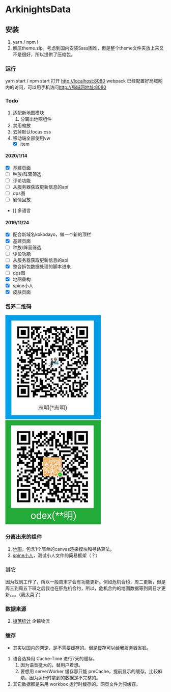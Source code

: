 # ArkinightsData

## 安装

1. yarn / npm i
2. 解压theme.zip。考虑到国内安装Sass困难，但是整个theme文件夹放上来又不是很好，所以提供了压缩包。

### 运行

yarn start / npm start
打开 <http://localhost:8080>
webpack 已经配置好局域网内的访问，可以用手机访问<http://局域网地址:8080>

### Todo

1. 适配新地图模块
   1. 分离出地图组件
2. 禁用缩放
3. 去掉默认focus css
4. 移动端全部使用vw
   -[x] item

#### 2020/1/14
- [x] 基建页面
- [ ] 种族/阵营筛选
- [ ] 评论功能
- [ ] 从服务器获取更新信息的api
- [ ] dps图
- [ ] 剧情回放
- [] 多语言


#### 2019/11/24
- [x] 配合新域名kokodayo，做一个新的顶栏
- [x] 基建页面
- [ ] 种族/阵营筛选
- [ ] 评论功能
- [ ] 从服务器获取更新信息的api
- [x] 整合拆包数据处理的脚本进来
- [ ] dps图
- [x] 地图重构
- [x] spine小人
- [x] 皮肤页面

### 包养二维码

   <img src="./assets/zfb.reszie.png" width = "300" alt="图片名称" />
   <img src="./assets/wx.reszie.png" width = "300" alt="图片名称" />

### 分离出来的组件
   1. [地图](https://github.com/odex21/SomeMapTest)，包含1个简单的canvas渲染模块和寻路算法。
   2. [spine小人](https://github.com/odex21/ArkSpineTest)，测试小人文件的简易框架（？）

### 其它

 因为找到工作了，所以一般周末才会有功能更新。例如危机合约，周二更新，但是周三到周五下班之后我也在肝危机合约，所以，危机合约的地图数据等到周日才更新。。。（我太菜了）


### 数据来源

<!-- 1. [拆包数据](https://github.com/Perfare/ArknightsGameData)  -->
2. [掉落统计](https://penguin-stats.io/) 企鹅物流

### 缓存

- 其实以国内的网速，是不需要缓存的。但是缓存可以给我服务器省钱。
 
1. 语音选择用 Cache-Time 进行7天的缓存。
   1. 因为语音挺大的，替用户着想。
   2. 要想用 serverWorker 缓存那只能 preCache，提前显示的缓存。比较麻烦。因为运行时拿到的数据是不完整的。
2. 其它数据都是采用 workbox 运行时缓存的。网页文件为预缓存。
